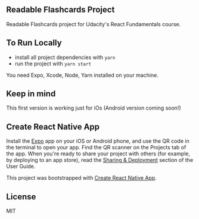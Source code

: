 Readable Flashcards Project
-----------------------
Readable Flashcards project for Udacity's React Fundamentals course.

## To Run Locally

* install all project dependencies with `yarn`
* run the project with `yarn start`

You need Expo, Xcode, Node, Yarn installed on your machine.

## Keep in mind

This first version is working just for iOs (Android version coming soon!)

## Create React Native App

Install the [Expo](https://expo.io) app on your iOS or Android phone, and use the QR code in the terminal to open your app. Find the QR scanner on the Projects tab of the app. When you're ready to share your project with others (for example, by deploying to an app store), read the [Sharing & Deployment](https://github.com/react-community/create-react-native-app/blob/master/react-native-scripts/template/README.md#sharing-and-deployment) section of the User Guide.

This project was bootstrapped with [Create React Native App](https://github.com/react-community/create-react-native-app).

## License

MIT